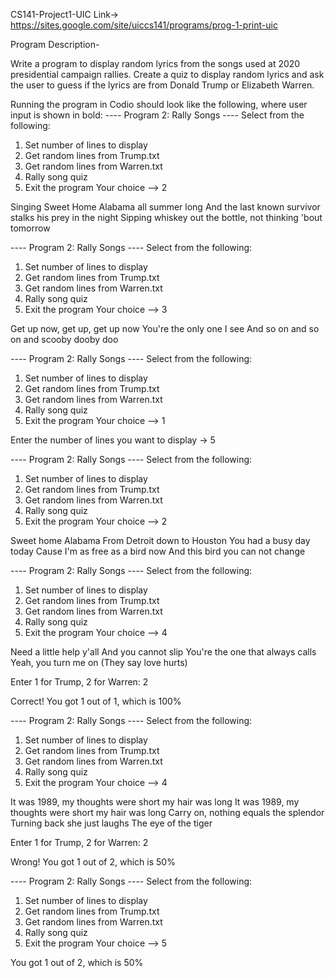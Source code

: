 CS141-Project1-UIC
Link-> https://sites.google.com/site/uiccs141/programs/prog-1-print-uic

Program Description-

Write a program to display random lyrics from the songs used at 2020 presidential campaign rallies.  Create a quiz to display random lyrics and ask the user to guess if the lyrics are from Donald Trump or Elizabeth Warren.  

Running the program in Codio should look like the following, where user input is shown in bold:
----  Program 2: Rally Songs  ----
Select from the following:
   1. Set number of lines to display
   2. Get random lines from Trump.txt
   3. Get random lines from Warren.txt
   4. Rally song quiz
   5. Exit the program
Your choice --> 2

Singing Sweet Home Alabama all summer long
And the last known survivor stalks his prey in the night
Sipping whiskey out the bottle, not thinking 'bout tomorrow

----  Program 2: Rally Songs  ----
Select from the following:
   1. Set number of lines to display
   2. Get random lines from Trump.txt
   3. Get random lines from Warren.txt
   4. Rally song quiz
   5. Exit the program
Your choice --> 3

Get up now, get up, get up now
You're the only one I see
And so on and so on and scooby dooby doo

----  Program 2: Rally Songs  ----
Select from the following:
   1. Set number of lines to display
   2. Get random lines from Trump.txt
   3. Get random lines from Warren.txt
   4. Rally song quiz
   5. Exit the program
Your choice --> 1

Enter the number of lines you want to display -> 5

----  Program 2: Rally Songs  ----
Select from the following:
   1. Set number of lines to display
   2. Get random lines from Trump.txt
   3. Get random lines from Warren.txt
   4. Rally song quiz
   5. Exit the program
Your choice --> 2

Sweet home Alabama
From Detroit down to Houston
You had a busy day today
Cause I'm as free as a bird now
And this bird you can not change

----  Program 2: Rally Songs  ----
Select from the following:
   1. Set number of lines to display
   2. Get random lines from Trump.txt
   3. Get random lines from Warren.txt
   4. Rally song quiz
   5. Exit the program
Your choice --> 4

Need a little help y'all
And you cannot slip
You're the one that always calls
Yeah, you turn me on
(They say love hurts)

Enter 1 for Trump, 2 for Warren: 2

Correct! You got 1 out of 1, which is 100%


----  Program 2: Rally Songs  ----
Select from the following:
   1. Set number of lines to display
   2. Get random lines from Trump.txt
   3. Get random lines from Warren.txt
   4. Rally song quiz
   5. Exit the program
Your choice --> 4

It was 1989, my thoughts were short my hair was long
It was 1989, my thoughts were short my hair was long
Carry on, nothing equals the splendor
Turning back she just laughs
The eye of the tiger

Enter 1 for Trump, 2 for Warren: 2

Wrong! You got 1 out of 2, which is 50%


----  Program 2: Rally Songs  ----
Select from the following:
   1. Set number of lines to display
   2. Get random lines from Trump.txt
   3. Get random lines from Warren.txt
   4. Rally song quiz
   5. Exit the program
Your choice --> 5

You got 1 out of 2, which is 50%
